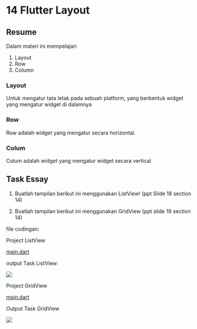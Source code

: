 # 14 Flutter Layout

## Resume
Dalam materi ini mempelajari
1. Layout
2. Row
3. Column

### Layout
Untuk mengatur tata letak pada sebuah platform, yang berbentuk widget yang mengatur widget di dalamnya

### Row
Row adalah widget yang mengatur secara horizontal.

### Colum
Colum adalah widget yang mengatur widget secara vertical


## Task Essay
1. Buatlah tampilan berikut ini menggunakan ListView! (ppt Slide 18 section 14)

2. Buatlah tampilan berikut ini menggunakan GridView (ppt slide 19 section 14)

file codingan:

Project ListView


[main.dart](https://github.com/fraihan-dw/flutter_muhammad-raihan-firdaus/blob/main/14_Flutter%20Layout/Praktikum/flutter_layout/lib/main.dart)


output Task ListView:


![](https://github.com/fraihan-dw/flutter_muhammad-raihan-firdaus/blob/main/14_Flutter%20Layout/Screenshot/list.png?raw=true)


Project GridView


[main.dart](https://github.com/fraihan-dw/flutter_muhammad-raihan-firdaus/blob/main/14_Flutter%20Layout/Praktikum/flutter_gridview/lib/main.dart)



Output Task GridView


![](https://github.com/fraihan-dw/flutter_muhammad-raihan-firdaus/blob/main/14_Flutter%20Layout/Screenshot/grid.png?raw=true)